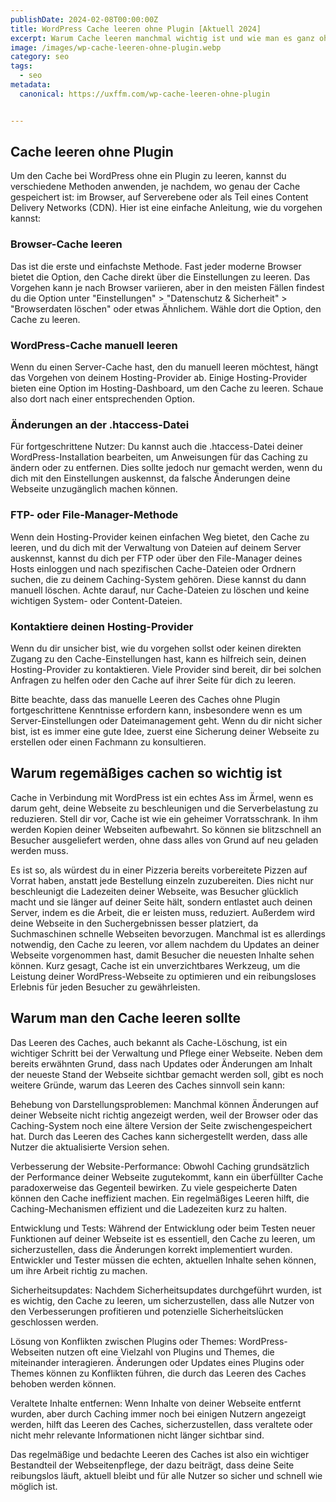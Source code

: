 ```yaml
---
publishDate: 2024-02-08T00:00:00Z
title: WordPress Cache leeren ohne Plugin [Aktuell 2024]
excerpt: Warum Cache leeren manchmal wichtig ist und wie man es ganz ohne Plugin schafft.
image: /images/wp-cache-leeren-ohne-plugin.webp
category: seo
tags:
  - seo
metadata:
  canonical: https://uxffm.com/wp-cache-leeren-ohne-plugin


---
```


## Cache leeren ohne Plugin

Um den Cache bei WordPress ohne ein Plugin zu leeren, kannst du verschiedene Methoden anwenden, je nachdem, wo genau der Cache gespeichert ist: im Browser, auf Serverebene oder als Teil eines Content Delivery Networks (CDN). Hier ist eine einfache Anleitung, wie du vorgehen kannst:

### Browser-Cache leeren
Das ist die erste und einfachste Methode. Fast jeder moderne Browser bietet die Option, den Cache direkt über die Einstellungen zu leeren. Das Vorgehen kann je nach Browser variieren, aber in den meisten Fällen findest du die Option unter "Einstellungen" > "Datenschutz & Sicherheit" > "Browserdaten löschen" oder etwas Ähnlichem. Wähle dort die Option, den Cache zu leeren.

### WordPress-Cache manuell leeren
Wenn du einen Server-Cache hast, den du manuell leeren möchtest, hängt das Vorgehen von deinem Hosting-Provider ab. Einige Hosting-Provider bieten eine Option im Hosting-Dashboard, um den Cache zu leeren. Schaue also dort nach einer entsprechenden Option.

### Änderungen an der .htaccess-Datei
Für fortgeschrittene Nutzer: Du kannst auch die .htaccess-Datei deiner WordPress-Installation bearbeiten, um Anweisungen für das Caching zu ändern oder zu entfernen. Dies sollte jedoch nur gemacht werden, wenn du dich mit den Einstellungen auskennst, da falsche Änderungen deine Webseite unzugänglich machen können.

### FTP- oder File-Manager-Methode
Wenn dein Hosting-Provider keinen einfachen Weg bietet, den Cache zu leeren, und du dich mit der Verwaltung von Dateien auf deinem Server auskennst, kannst du dich per FTP oder über den File-Manager deines Hosts einloggen und nach spezifischen Cache-Dateien oder Ordnern suchen, die zu deinem Caching-System gehören. Diese kannst du dann manuell löschen. Achte darauf, nur Cache-Dateien zu löschen und keine wichtigen System- oder Content-Dateien.

### Kontaktiere deinen Hosting-Provider

Wenn du dir unsicher bist, wie du vorgehen sollst oder keinen direkten Zugang zu den Cache-Einstellungen hast, kann es hilfreich sein, deinen Hosting-Provider zu kontaktieren. Viele Provider sind bereit, dir bei solchen Anfragen zu helfen oder den Cache auf ihrer Seite für dich zu leeren.

Bitte beachte, dass das manuelle Leeren des Caches ohne Plugin fortgeschrittene Kenntnisse erfordern kann, insbesondere wenn es um Server-Einstellungen oder Dateimanagement geht. Wenn du dir nicht sicher bist, ist es immer eine gute Idee, zuerst eine Sicherung deiner Webseite zu erstellen oder einen Fachmann zu konsultieren.

## Warum regemäßiges cachen so wichtig ist

Cache in Verbindung mit WordPress ist ein echtes Ass im Ärmel, wenn es darum geht, deine Webseite zu beschleunigen und die Serverbelastung zu reduzieren. Stell dir vor, Cache ist wie ein geheimer Vorratsschrank. In ihm werden Kopien deiner Webseiten aufbewahrt. So können sie blitzschnell an Besucher ausgeliefert werden, ohne dass alles von Grund auf neu geladen werden muss.


Es ist so, als würdest du in einer Pizzeria bereits vorbereitete Pizzen auf Vorrat haben, anstatt jede Bestellung einzeln zuzubereiten. Dies nicht nur beschleunigt die Ladezeiten deiner Webseite, was Besucher glücklich macht und sie länger auf deiner Seite hält, sondern entlastet auch deinen Server, indem es die Arbeit, die er leisten muss, reduziert. Außerdem wird deine Webseite in den Suchergebnissen besser platziert, da Suchmaschinen schnelle Webseiten bevorzugen. Manchmal ist es allerdings notwendig, den Cache zu leeren, vor allem nachdem du Updates an deiner Webseite vorgenommen hast, damit Besucher die neuesten Inhalte sehen können. Kurz gesagt, Cache ist ein unverzichtbares Werkzeug, um die Leistung deiner WordPress-Webseite zu optimieren und ein reibungsloses Erlebnis für jeden Besucher zu gewährleisten.

## Warum man den Cache leeren sollte

Das Leeren des Caches, auch bekannt als Cache-Löschung, ist ein wichtiger Schritt bei der Verwaltung und Pflege einer Webseite. Neben dem bereits erwähnten Grund, dass nach Updates oder Änderungen am Inhalt der neueste Stand der Webseite sichtbar gemacht werden soll, gibt es noch weitere Gründe, warum das Leeren des Caches sinnvoll sein kann:

Behebung von Darstellungsproblemen: Manchmal können Änderungen auf deiner Webseite nicht richtig angezeigt werden, weil der Browser oder das Caching-System noch eine ältere Version der Seite zwischengespeichert hat. Durch das Leeren des Caches kann sichergestellt werden, dass alle Nutzer die aktualisierte Version sehen.

Verbesserung der Website-Performance: Obwohl Caching grundsätzlich der Performance deiner Webseite zugutekommt, kann ein überfüllter Cache paradoxerweise das Gegenteil bewirken. Zu viele gespeicherte Daten können den Cache ineffizient machen. Ein regelmäßiges Leeren hilft, die Caching-Mechanismen effizient und die Ladezeiten kurz zu halten.

Entwicklung und Tests: Während der Entwicklung oder beim Testen neuer Funktionen auf deiner Webseite ist es essentiell, den Cache zu leeren, um sicherzustellen, dass die Änderungen korrekt implementiert wurden. Entwickler und Tester müssen die echten, aktuellen Inhalte sehen können, um ihre Arbeit richtig zu machen.

Sicherheitsupdates: Nachdem Sicherheitsupdates durchgeführt wurden, ist es wichtig, den Cache zu leeren, um sicherzustellen, dass alle Nutzer von den Verbesserungen profitieren und potenzielle Sicherheitslücken geschlossen werden.

Lösung von Konflikten zwischen Plugins oder Themes: WordPress-Webseiten nutzen oft eine Vielzahl von Plugins und Themes, die miteinander interagieren. Änderungen oder Updates eines Plugins oder Themes können zu Konflikten führen, die durch das Leeren des Caches behoben werden können.

Veraltete Inhalte entfernen: Wenn Inhalte von deiner Webseite entfernt wurden, aber durch Caching immer noch bei einigen Nutzern angezeigt werden, hilft das Leeren des Caches, sicherzustellen, dass veraltete oder nicht mehr relevante Informationen nicht länger sichtbar sind.

Das regelmäßige und bedachte Leeren des Caches ist also ein wichtiger Bestandteil der Webseitenpflege, der dazu beiträgt, dass deine Seite reibungslos läuft, aktuell bleibt und für alle Nutzer so sicher und schnell wie möglich ist.


